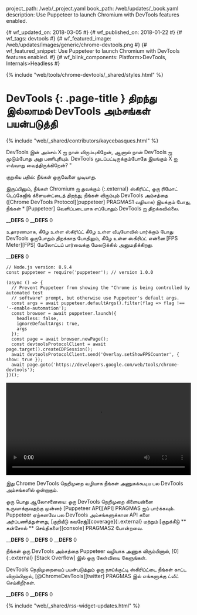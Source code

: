 project_path: /web/_project.yaml
book_path: /web/updates/_book.yaml
description: Use Puppeteer to launch Chromium with DevTools features enabled.
<span lang="ta-x-mtfrom-en">

{# wf_updated_on: 2018-03-05 #}
{# wf_published_on: 2018-01-22 #}
{# wf_tags: devtools #}
{# wf_featured_image: /web/updates/images/generic/chrome-devtools.png #}
{# wf_featured_snippet: Use Puppeteer to launch Chromium with DevTools features enabled. #}
{# wf_blink_components: Platform>DevTools, Internals>Headless #}

{% include "web/tools/chrome-devtools/_shared/styles.html" %}

# DevTools {: .page-title } திறந்து இல்லாமல் DevTools அம்சங்கள் பயன்படுத்தி

{% include "web/_shared/contributors/kaycebasques.html" %}

DevTools இன் அம்சம் X ஐ நான் விரும்புகிறேன், ஆனால் நான் DevTools ஐ மூடும்போது அது பணிபுரியும். DevTools மூடப்பட்டிருக்கும்போதே இயங்கும் X ஐ எவ்வாறு வைத்திருக்கிறேன்? "

குறுகிய பதில்: நீங்கள் ஒருவேளை முடியாது.

இருப்பினும், நீங்கள் Chromium ஐ துவக்கும் {:.external} ஸ்கிரிப்ட், ஒரு ரிமோட் டெப்கேஜிங் க்ளையன்ட்டைத் திறந்து, நீங்கள் விரும்பும் DevTools அம்சத்தை ([Chrome DevTools Protocol][puppeteer] PRAGMAS1 வழியாக) இயக்கும் போது, ​​நீங்கள் * [Puppeteer] வெளிப்படையாக எப்போதும் DevTools ஐ திறக்கவில்லை.

____DEFS__ 0
____DEFS__ 0

உதாரணமாக, கீழே உள்ள ஸ்கிரிப்ட் கீழே உள்ள வீடியோவில் பார்க்கும் போது DevTools ஒருபோதும் திறக்காத போதிலும், கீழே உள்ள ஸ்கிரிப்ட் என்னை [FPS Meter][FPS] மேலோட்டப் பார்வைக்கு மேலடுக்கில் அனுமதிக்கிறது.

____DEFS__ 0

    // Node.js version: 8.9.4
    const puppeteer = require('puppeteer'); // version 1.0.0

    (async () => {
      // Prevent Puppeteer from showing the "Chrome is being controlled by automated test
      // software" prompt, but otherwise use Puppeteer's default args.
      const args = await puppeteer.defaultArgs().filter(flag => flag !== '--enable-automation');
      const browser = await puppeteer.launch({
        headless: false,
        ignoreDefaultArgs: true,
        args
      });
      const page = await browser.newPage();
      const devtoolsProtocolClient = await page.target().createCDPSession();
      await devtoolsProtocolClient.send('Overlay.setShowFPSCounter', { show: true });
      await page.goto('https://developers.google.com/web/tools/chrome-devtools');
    })();

<style>  video { width: 100%; } </style>

<video controls>  <source src="https://storage.googleapis.com/webfundamentals-assets/updates/2018/01/devtools.mp4"> </video>

இது Chrome DevTools நெறிமுறை வழியாக நீங்கள் அணுகக்கூடிய பல DevTools அம்சங்களில் ஒன்றாகும்.

ஒரு பொது ஆலோசனையை: ஒரு DevTools நெறிமுறை கிளையன்னை உருவாக்குவதற்கு முன்னர் [Puppeteer API][API] PRAGMAS ஐப் பார்க்கவும். Puppeteer ஏற்கனவே பல DevTools அம்சங்களுக்கான API களை அர்ப்பணித்துள்ளது, [குறியீடு கவரேஜ்][coverage]{:.external} மற்றும் [குறுக்கீடு ** கன்சோல் ** செய்திகளை][console] PRAGMAS2 போன்றவை.

____DEFS__ 0
____DEFS__ 0
____DEFS__ 0

நீங்கள் ஒரு DevTools அம்சத்தை Puppeteer வழியாக அணுக விரும்பினால், [0] {:.external} [Stack Overflow] இல் ஒரு கேள்வியை கேளுங்கள்.

DevTools நெறிமுறையைப் பயன்படுத்தும் ஒரு நாய்க்குட்டி ஸ்கிரிப்ட்டை நீங்கள் காட்ட விரும்பினால், [@ChromeDevTools][twitter] PRAGMAS இல் எங்களுக்கு ட்வீட் செய்கிறீர்கள்.

____DEFS__ 0
____DEFS__ 0

{% include "web/_shared/rss-widget-updates.html" %}

</span>